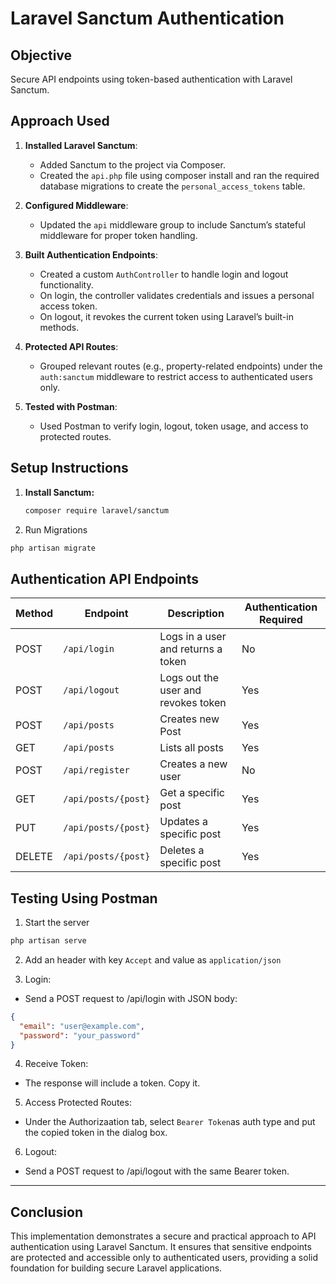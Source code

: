 # Laravel Sanctum Authentication

##  Objective
Secure API endpoints using token-based authentication with Laravel Sanctum.

## Approach Used

1. **Installed Laravel Sanctum**:
   - Added Sanctum to the project via Composer.
   -  Created the `api.php` file using composer install and ran the required database migrations to create the `personal_access_tokens` table.

2. **Configured Middleware**:
   - Updated the `api` middleware group to include Sanctum’s stateful middleware for proper token handling.

3. **Built Authentication Endpoints**:
   - Created a custom `AuthController` to handle login and logout functionality.
   - On login, the controller validates credentials and issues a personal access token.
   - On logout, it revokes the current token using Laravel’s built-in methods.

4. **Protected API Routes**:
   - Grouped relevant routes (e.g., property-related endpoints) under the `auth:sanctum` middleware to restrict access to authenticated users only.

5. **Tested with Postman**:
   - Used Postman to verify login, logout, token usage, and access to protected routes.

##  Setup Instructions

1. **Install Sanctum:**
   ```bash
   composer require laravel/sanctum
    ```
2. Run Migrations
```bash
php artisan migrate
```
## Authentication API Endpoints

| Method | Endpoint           | Description                               | Authentication Required |
|--------|--------------------|-------------------------------------------|--------------------------|
| POST   | `/api/login`       | Logs in a user and returns a token        |  No                    |
| POST   | `/api/logout`      | Logs out the user and revokes token       |  Yes      
| POST   | `/api/posts`       |Creates new Post     |Yes             |
| GET    | `/api/posts`  | Lists all posts                      |  Yes                   |
| POST   | `/api/register`  | Creates a new user                   | No
| GET   | `/api/posts/{post}` | Get a specific post         |  Yes                   |
| PUT   | `/api/posts/{post}` | Updates a specific post         |  Yes                   |
| DELETE | `/api/posts/{post}` | Deletes a specific post         |  Yes  

## Testing Using Postman

1. Start the server
```bash
php artisan serve
```
2. Add an header with key `Accept` and value as `application/json`

3. Login:

- Send a POST request to /api/login with JSON body:
```json
{
  "email": "user@example.com",
  "password": "your_password"
}
```
4. Receive Token:

- The response will include a token. Copy it.

5. Access Protected Routes:

- Under the Authorizaation tab, select `Bearer Token`as auth type and put the copied token in the dialog box.

6. Logout:

- Send a POST request to /api/logout with the same Bearer token.

---

##  Conclusion

This implementation demonstrates a secure and practical approach to API authentication using Laravel Sanctum. It ensures that sensitive endpoints are protected and accessible only to authenticated users, providing a solid foundation for building secure Laravel applications.
